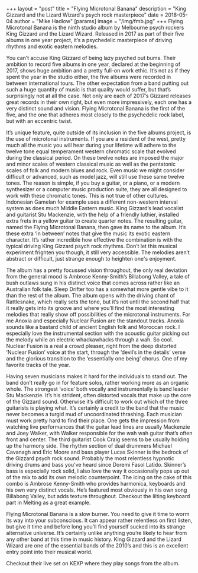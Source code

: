 +++
layout = "post"
title = "Flying Microtonal Banana"
description = "King Gizzard and the Lizard Wizard's psych rock masterpiece"
date = 2018-05-04
author = "Mike Hadlow"
[params]
    image = "/img/fmb.jpg"
+++
Flying Microtonal Banana is the ninth studio album by Melbourne psych rockers King Gizzard and the Lizard Wizard. Released in 2017 as part of their five albums in one year project, it’s a psychedelic masterpiece of driving rhythms and exotic eastern melodies.

You can’t accuse King Gizzard of being lazy psyched out bums. Their ambition to record five albums in one year, declared at the beginning of 2017, shows huge ambition and a pretty full-on work ethic. It’s not as if they spent the year in the studio either, the five albums were recorded in between international tours. The other expectation from a band putting out such a huge quantity of music is that quality would suffer, but that’s surprisingly not at all the case. Not only are each of 2017’s Gizzard releases great records in their own right, but even more impressively, each one has a very distinct sound and vision. Flying Microtonal Banana is the first of the five, and the one that adheres most closely to the psychedelic rock label, but with an eccentric twist.

It’s unique feature, quite outside of its inclusion in the five albums project, is the use of microtonal instruments. If you are a resident of the west, pretty much all the music you will hear during your lifetime will adhere to the twelve tone equal temperament western chromatic scale that evolved during the classical period. On these twelve notes are imposed the major and minor scales of western classical music as well as the pentatonic scales of folk and modern blues and rock. Even music we might consider difficult or advanced, such as model jazz, will still use these same twelve tones. The reason is simple, if you buy a guitar, or a piano, or a modern synthesizer or a computer music production suite, they are all designed to work with these chromatic tones. This is not true of other cultures. Indonesian Gamelan for example uses a different non-western interval system as does much Middle Eastern music. King Gizzard’s lead vocalist and guitarist Stu Mackenzie, with the help of a friendly luthier, installed extra frets in a yellow guitar to create quarter notes. The resulting guitar, named the Flying Microtonal Banana, then gave its name to the album. It’s these extra ‘in between’ notes that give the music its exotic eastern character. It’s rather incredible how effective the combination is with the typical driving King Gizzard psych rock rhythms. Don’t let this musical experiment frighten you though, it still very accessible. The melodies aren’t abstract or difficult, just strange enough to heighten one's enjoyment.

The album has a pretty focussed vision throughout, the only real deviation from the general mood is Ambrose Kenny-Smith’s Billabong Valley, a tale of bush outlaws sung in his distinct voice that comes across rather like an Australian folk tale. Sleep Drifter too has a somewhat more gentle vibe to it than the rest of the album. The album opens with the driving chant of Rattlesnake, which really sets the tone, but it’s not until the second half that it really gets into its groove and where you’ll find the most interesting melodies that really show off possibilities of the microtonal instruments. For me Anoxia and especially Nuclear Fusion are the standout tracks. Anoxia sounds like a bastard child of ancient English folk and Moroccan rock. I especially love the instrumental section with the acoustic guitar picking out the melody while an electric whackawhacks through a wah. So cool. Nuclear Fusion is a real a crowd pleaser, right from the deep distorted ‘Nuclear Fusion’ voice at the start, through the ‘devil’s in the details’ verse and the glorious transition to the ‘essentially one being’ chorus. One of my favorite tracks of the year.

Having seven musicians makes it hard for the individuals to stand out. The band don’t really go in for feature solos, rather working more as an organic whole. The strongest ‘voice’ both vocally and instrumentally is band leader Stu Mackenzie. It’s his strident, often distorted vocals that make up the core of the Gizzard sound. Otherwise it’s difficult to work out which of the three guitarists is playing what. It’s certainly a credit to the band that the music never becomes a turgid mud of uncoordinated thrashing. Each musician must work pretty hard to find their place. One gets the impression from watching live performances that the guitar lead lines are usually Mackenzie and Joey Walker, with Walker responsible for the wah wah guitar that’s often front and center. The third guitarist Cook Craig seems to be usually holding up the harmony side. The rhythm section of dual drummers Michael Cavanagh and Eric Moore and bass player Lucas Skinner is the bedrock of the Gizzard psych rock sound. Probably the most relentless hypnotic driving drums and bass you’ve heard since Doremi Fasol Latido. Skinner’s bass is especially rock solid, I also love the way it occasionally pops up out of the mix to add its own melodic counterpoint. The icing on the cake of this combo is Ambrose Kenny-Smith who provides harmonica, keyboards and his own very distinct vocals. He’s featured most obviously in his own song Billabong Valley, but adds texture throughout. Checkout the lilting keyboard part in Melting as a great example.

Flying Microtonal Banana is a slow burner. You need to give it time to worm its way into your subconscious. It can appear rather relentless on first listen, but give it time and before long you’ll find yourself sucked into its strange alternative universe. It’s certainly unlike anything you’re likely to hear from any other band at this time in music history. King Gizzard and the Lizard Wizard are one of the essential bands of the 2010’s and this is an excellent entry point into their musical world.

Checkout their live set on KEXP where they play songs from the album.
